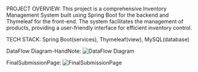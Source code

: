 PROJECT OVERVIEW:
This project is a comprehensive Inventory Management System built using Spring Boot for the backend and Thymeleaf for the front-end. The system facilitates the management of products, providing a user-friendly interface for efficient inventory control.

TECH STACK: Spring Boot(services), Thymeleaf(view), MySQL(database)

DataFlow Diagram-HandNote:
![DataFlow Diagram](https://github.com/user-attachments/assets/5cf6bf69-190a-4866-8eb7-3b34e8599867)


FinalSubmissionPage:
![FinalSubmissionPage](https://github.com/user-attachments/assets/a13abaeb-c5ad-4b72-8ddf-992d23c2c684)


